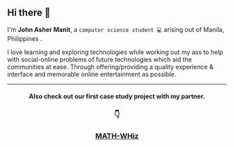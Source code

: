 ## Hi there 👋

I'm **John Asher Manit**, a `computer science student 💻` arising out of  Manila, Philippines .

I love learning and exploring technologies while working out my ass to help with social-online problems of future technologies which aid the communities at ease. Through offering/providing a quality experience & interface and memorable online entertainment as possible.

---

<h4 align="center">Also check out our first case study project with my partner.</h4>
<h3 align="center">👇</h3>
<h3 align="center">
  <a href="https://github.com/99lash/Math-WHiz"><b>MATH-WHiz</b></a>
</h3>

<!--
**99lash/99lash** is a ✨ _special_ ✨ repository because its `README.md` (this file) appears on your GitHub profile.

Here are some ideas to get you started:

- 🔭 I’m currently working on ...
- 🌱 I’m currently learning ...
- 👯 I’m looking to collaborate on ...
- 🤔 I’m looking for help with ...
- 💬 Ask me about ...
- 📫 How to reach me: ...
- 😄 Pronouns: ...
- ⚡ Fun fact: ...
-->
